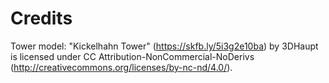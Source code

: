 # Credits

Tower model:
"Kickelhahn Tower" (https://skfb.ly/5i3g2e10ba) by 3DHaupt is licensed under CC Attribution-NonCommercial-NoDerivs (http://creativecommons.org/licenses/by-nc-nd/4.0/).

